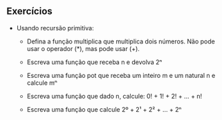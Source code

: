 ﻿## Exercícios

- Usando recursão primitiva: 
	- Defina a função multiplica que multiplica dois números. Não pode usar o operador (*), mas pode usar (+).

	- Escreva uma função que receba n e devolva 2ⁿ 

	- Escreva uma função pot que receba um inteiro m e um natural n e calcule mⁿ 

	- Escreva uma função que dado n, calcule: 0! + 1! + 2! + … + n!

	- Escreva uma função que calcule 2º + 2¹ + 2² + … + 2ⁿ
